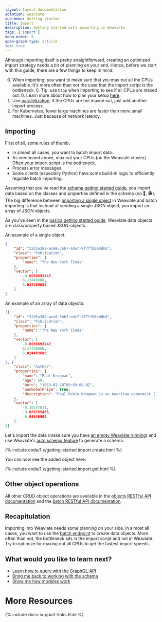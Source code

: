 ```yaml
---
layout: layout-documentation
solution: weaviate
sub-menu: Getting started
title: Import
description: Getting started with importing in Weaviate
tags: ['import']
menu-order: 5
open-graph-type: article
toc: true
---
```


Although importing itself is pretty straightforward, creating an optimized import strategy needs a bit of planning on your end. Hence, before we start with this guide, there are a few things to keep in mind.

0. When importing, you want to make sure that you max out all the CPUs available. It's more often than not the case that the import script is the bottleneck.
    0. Tip, use `htop` when importing to see if all CPUs are maxed out.
    0. Learn more about how to plan your setup [here](./installation.html#running-weaviate-yourself).
0. Use [parallelization](https://www.computerhope.com/jargon/p/parallelization.htm#:~:text=Parallelization%20is%20the%20act%20of,the%20next%2C%20then%20the%20next.); if the CPUs are not maxed out, just add another import process.
0. For Kubernetes, fewer large machines are faster than more small machines. Just because of network latency.

## Importing

First of all, some rules of thumb.

* In almost all cases, you want to batch import data.
* As mentioned above, max out your CPUs (on the Weaviate cluster). Often your import script is the bottleneck.
* Process error messages.
* Some clients (especially Python) have some build-in logic to efficiently regulate batch importing.

Assuming that you've read the [schema getting started guide](./schema.html), you import data based on the classes and properties defined in the schema (no 💩, 🕵️). The big difference between [importing a single object](#importing-single-data-objects) in Weaviate and batch importing is that instead of sending a single JSON object, you import an array of JSON objects.

As you've seen in the [basics getting started guide](./basics.html#data-objects-in-weaviate), Weaviate data objects are class/property based JSON-objects.

An example of a single object:

```json
{
    "id": "32d5a368-ace8-3bb7-ade7-9f7ff03eddb6",
    "class": "Publication",
    "properties": {
        "name": "The New York Times"
    },
    "vector": [
        -0.0030892247,
        0.17440806,
        0.024489688
    ]
}
```

An example of an array of data objects:

```json
[{
    "id": "32d5a368-ace8-3bb7-ade7-9f7ff03eddb6",
    "class": "Publication",
    "properties": {
        "name": "The New York Times"
    },
    "vector": [
        -0.0030892247,
        0.17440806,
        0.024489688
    ]
}, {
    "class": "Author",
    "properties": {
        "name": "Paul Krugman",
        "age": 69,
        "born": "1953-02-28T00:00:00.0Z",
        "wonNobelPrize": true,
        "description": "Paul Robin Krugman is an American economist [...] New Economic Geography."
    },
    "vector": [
        -0.16147631,
        -0.065765485,
        -0.06546908
    ]
}]
```

Let's import the data (make sure you have [an empty Weaviate running](./installation.html)) and use Weaviate's [auto schema feature](./schema.html#auto-schema-feature) to generate a schema.

{% include code/1.x/getting-started.import.create.html %}

You can now see the added object here:

{% include code/1.x/getting-started.import.get.html %}


## Other object operations

All other CRUD object operations are available in the [objects RESTful API documentation](../restful-api-references/objects.html) and the [batch RESTful API documentation](/restful-api-references/batch.html).

## Recapitulation

Importing into Weaviate needs some planning on your side. In almost all cases, you want to use the [batch endpoint](../restful-api-references/batch.html) to create data objects. More often than not, the bottleneck sits in the import script and not in Weaviate. Try to optimize for maxing out all CPUs to get the fastest import speeds.

## What would you like to learn next?

- [Learn how to query with the GraphQL-API](./query.html)
- [Bring me back to working with the schema](./schema.html)
- [Show me how modules work](./modules.html)

# More Resources

{% include docs-support-links.html %}
